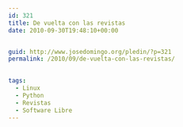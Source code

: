 ```yaml
---
id: 321
title: De vuelta con las revistas
date: 2010-09-30T19:48:10+00:00


guid: http://www.josedomingo.org/pledin/?p=321
permalink: /2010/09/de-vuelta-con-las-revistas/

  
tags:
  - Linux
  - Python
  - Revistas
  - Software Libre
---
```

